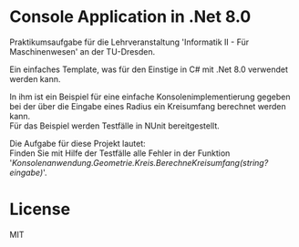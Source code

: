 # Console Application in .Net 8.0

Praktikumsaufgabe für die Lehrveranstaltung 'Informatik II - Für Maschinenwesen' an der TU-Dresden.  

Ein einfaches Template, was für den Einstige in C# mit .Net 8.0 verwendet werden kann.

In ihm ist ein Beispiel für eine einfache Konsolenimplementierung gegeben bei der über die Eingabe eines Radius ein Kreisumfang berechnet werden kann.\
Für das Beispiel werden Testfälle in NUnit bereitgestellt.

Die Aufgabe für diese Projekt lautet:\
Finden Sie mit Hilfe der Testfälle alle Fehler in der Funktion '*Konsolenanwendung.Geometrie.Kreis.BerechneKreisumfang(string? eingabe)*'.

# License
MIT
